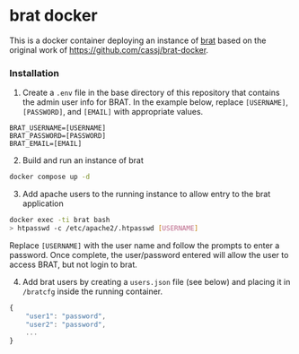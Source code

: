 
# brat docker

This is a docker container deploying an instance of [brat](http://brat.nlplab.org/) based on the original work of https://github.com/cassj/brat-docker.


### Installation


1. Create a `.env` file in the base directory of this repository that contains the admin user info for BRAT. In the example below, replace `[USERNAME]`,`[PASSWORD]`, and `[EMAIL]` with appropriate values.
```
BRAT_USERNAME=[USERNAME]
BRAT_PASSWORD=[PASSWORD]
BRAT_EMAIL=[EMAIL]
```

2. Build and run an instance of brat
```bash
docker compose up -d
```

3. Add apache users to the running instance to allow entry to the brat application
```bash
docker exec -ti brat bash
> htpasswd -c /etc/apache2/.htpasswd [USERNAME]
```
Replace `[USERNAME]` with the user name and follow the prompts to enter a password. Once complete, the user/password entered will allow the user to access BRAT, but not login to brat.

4. Add brat users by creating a `users.json` file (see below) and placing it in `/bratcfg` inside the running container.

```javascript
{
    "user1": "password",
    "user2": "password",
    ...
}
```
